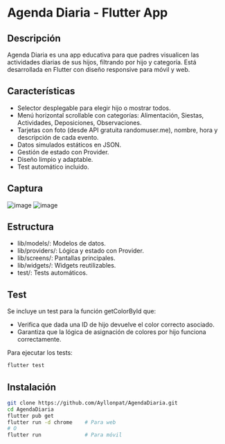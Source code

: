 # Agenda Diaria - Flutter App

## Descripción

Agenda Diaria es una app educativa para que padres visualicen las actividades diarias de sus hijos, filtrando por hijo y categoría. Está desarrollada en Flutter con diseño responsive para móvil y web.

## Características

- Selector desplegable para elegir hijo o mostrar todos.
- Menú horizontal scrollable con categorías: Alimentación, Siestas, Actividades, Deposiciones, Observaciones.
- Tarjetas con foto (desde API gratuita randomuser.me), nombre, hora y descripción de cada evento.
- Datos simulados estáticos en JSON.
- Gestión de estado con Provider.
- Diseño limpio y adaptable.
- Test automático incluido.

## Captura

![image](https://github.com/user-attachments/assets/fec119c2-9b33-404f-b40b-14f9f932495a)
![image](https://github.com/user-attachments/assets/9a75fd03-ec02-4a74-9bb5-4bb87dc0bdf2)

## Estructura

 - lib/models/: Modelos de datos.
 - lib/providers/: Lógica y estado con Provider.
 - lib/screens/: Pantallas principales.
 - lib/widgets/: Widgets reutilizables.
 - test/: Tests automáticos.

## Test

Se incluye un test para la función getColorById que:
 - Verifica que dada una ID de hijo devuelve el color correcto asociado.
 - Garantiza que la lógica de asignación de colores por hijo funciona correctamente.
   
Para ejecutar los tests:

```bash
flutter test
```

## Instalación

```bash
git clone https://github.com/Ayllonpat/AgendaDiaria.git
cd AgendaDiaria
flutter pub get
flutter run -d chrome    # Para web
# O
flutter run              # Para móvil
